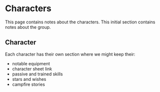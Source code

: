 # Characters
This page contains notes about the characters. This initial section contains notes about the group. 
## Character
Each character has their own section where we might keep their:

- notable equipment 
- character sheet link
- passive and trained skills
- stars and wishes
- campfire stories